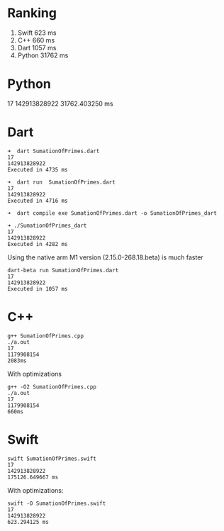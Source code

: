 # Ranking

1. Swift     623 ms
2. C++       660 ms
3. Dart     1057 ms
4. Python  31762 ms 


# Python

17
142913828922
31762.403250 ms

# Dart

```
➜  dart SumationOfPrimes.dart
17
142913828922
Executed in 4735 ms

➜  dart run  SumationOfPrimes.dart
17
142913828922
Executed in 4716 ms

➜  dart compile exe SumationOfPrimes.dart -o SumationOfPrimes_dart

➜ ./SumationOfPrimes_dart 
17
142913828922
Executed in 4282 ms
```

Using the native arm M1 version (2.15.0-268.18.beta) is much faster
```
dart-beta run SumationOfPrimes.dart
17
142913828922
Executed in 1057 ms
```

# C++

```
g++ SumationOfPrimes.cpp
./a.out                 
17
1179908154
2083ms
```

With optimizations
```
g++ -O2 SumationOfPrimes.cpp
./a.out                     
17
1179908154
660ms
```
# Swift

```
swift SumationOfPrimes.swift
17
142913828922
175126.649667 ms
```

With optimizations:
```
swift -O SumationOfPrimes.swift
17
142913828922
623.294125 ms
```
